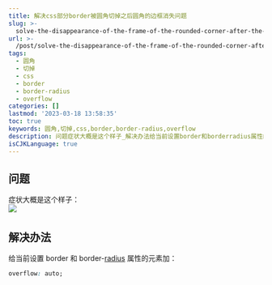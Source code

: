 ```yaml
---
title: 解决css部分border被圆角切掉之后圆角的边框消失问题
slug: >-
  solve-the-disappearance-of-the-frame-of-the-rounded-corner-after-the-css-part-of-the-border-is-cut-off-by-the-rounded-corner-z5jex4
url: >-
  /post/solve-the-disappearance-of-the-frame-of-the-rounded-corner-after-the-css-part-of-the-border-is-cut-off-by-the-rounded-corner-z5jex4.html
tags:
  - 圆角
  - 切掉
  - css
  - border
  - border-radius
  - overflow
categories: []
lastmod: '2023-03-18 13:58:35'
toc: true
keywords: 圆角,切掉,css,border,border-radius,overflow
description: 问题症状大概是这个样子_​​解决办法给当前设置border和borderradius属性的元素加_overflow_auto_‍
isCJKLanguage: true
---
```




## 问题

症状大概是这个样子：  
​![](https://img1.terwer.space/api/public/202303181303568.png)​

## 解决办法

给当前设置 border 和 border-[radius](https://so.csdn.net/so/search?q=radius&spm=1001.2101.3001.7020) 属性的元素加：

```css
overflow: auto;
```

‍
